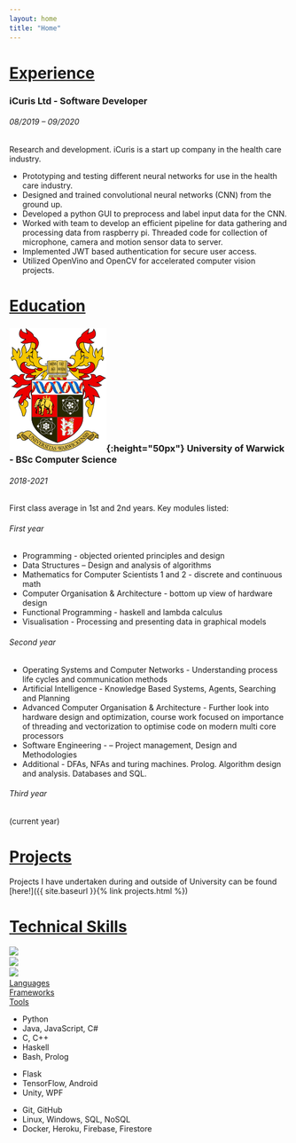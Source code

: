 ```yaml
---
layout: home
title: "Home"
---
```

# <ins>Experience</ins>
### iCuris Ltd - Software Developer
###### 08/2019 – 09/2020 
Research and development. iCuris is a start up company in the health care industry.
* Prototyping and testing different neural networks for use in the health care industry. 
* Designed and trained convolutional neural networks (CNN) from the ground up.
* Developed a python GUI to preprocess and label input data for the CNN.
* Worked with team to develop an efficient pipeline for data gathering and processing data from raspberry pi. 
Threaded code for collection of microphone, camera and motion sensor data to server.
* Implemented JWT based authentication for secure user access.
* Utilized OpenVino and OpenCV for accelerated computer vision projects.

# <ins>Education</ins>
### ![University of Warwick Logo](/assets/images/WarwickArms.png){:height="50px"} University of Warwick - BSc Computer Science
###### 2018-2021
First class average in 1st and 2nd years. Key modules listed:
###### First year
* Programming - objected oriented principles and design
* Data Structures – Design and analysis of
algorithms
* Mathematics for Computer Scientists 1 and 2 - discrete and continuous math
* Computer Organisation & Architecture - bottom up view of hardware design
* Functional Programming - haskell and lambda calculus
* Visualisation - Processing and presenting data in graphical models 

###### Second year
* Operating Systems and Computer Networks - Understanding process life cycles and communication methods
* Artificial Intelligence - Knowledge Based Systems, Agents, Searching and Planning
* Advanced Computer Organisation & Architecture - Further look into hardware design and optimization, course work focused on importance of threading and vectorization to optimise code on modern multi core processors
* Software Engineering - – Project management, Design and Methodologies
* Additional - DFAs, NFAs and turing machines. Prolog. Algorithm design and analysis. Databases and SQL.

###### Third year
(current year)
# <ins>Projects</ins>
Projects I have undertaken during and outside of University can be found [here!]({{ site.baseurl }}{% link projects.html %})

# <ins>Technical Skills</ins>
<div class="container">
    <div class="row">
        <div class="col-sm">
            <img src="{{ "/assets/images/devIcon.png" | relative_url }}" height="75px">
        </div>
        <div class="col-sm">
            <img src="{{ "/assets/images/skills/frameworkIcon.png" | relative_url }}" height="75px">
        </div>
        <div class="col-sm">
            <img src="{{ "/assets/images/skills/tools.png" | relative_url }}" height="75px">
        </div>
    </div>
    <div class="row">
        <div class="col-sm">
            <ins>Languages</ins>
        </div>
        <div class="col-sm">
            <ins>Frameworks</ins>
        </div>
        <div class="col-sm">
            <ins>Tools</ins>
        </div>
    </div>
    <div class="row">
        <div class="col-sm">
        <ul class="list-unstyled">
            <li>
                <div class="container">
                <div class="row">
                    <div class="col-sm">
                        Python    
                    </div>
                    <div class="col-sm">
                        <span class="fa fa-star checked"></span>
                        <span class="fa fa-star checked"></span>
                        <span class="fa fa-star checked"></span>
                        <span class="fa fa-star checked"></span>
                        <span class="fa fa-star-half checked"></span>    
                    </div>
                </div>
                </div>
            </li>
            <li>
                <div class="container">
                <div class="row">
                    <div class="col-sm">
                        Java, JavaScript, C#  
                    </div>
                    <div class="col-sm">
                        <span class="fa fa-star checked"></span>
                        <span class="fa fa-star checked"></span>
                        <span class="fa fa-star checked"></span>
                        <span class="fa fa-star checked"></span>
                    </div>
                </div>
                </div>
            </li>
            <li>
                <div class="container">
                <div class="row">
                    <div class="col-sm">
                        C, C++    
                    </div>
                    <div class="col-sm">
                        <span class="fa fa-star checked"></span>
                        <span class="fa fa-star checked"></span>
                        <span class="fa fa-star checked"></span> 
                        <span class="fa fa-star-half checked"></span>    
                    </div>
                </div>
                </div>
            </li>
            <li>
                <div class="container">
                <div class="row">
                    <div class="col-sm">
                        Haskell  
                    </div>
                    <div class="col-sm">
                        <span class="fa fa-star checked"></span>
                        <span class="fa fa-star checked"></span>
                        <span class="fa fa-star-half checked"></span>    
                    </div>
                </div>
                </div>
            </li>
            <li>
                <div class="container">
                <div class="row">
                    <div class="col-sm">
                        Bash, Prolog    
                    </div>
                    <div class="col-sm">
                        <span class="fa fa-star checked"></span>
                        <span class="fa fa-star checked"></span>
                    </div>
                </div>
                </div>
            </li>
        </ul>
        </div>
        <div class="col-sm">
        <ul class="list-unstyled">
            <li>
                <div class="container">
                <div class="row">
                    <div class="col-sm">
                        Flask    
                    </div>
                    <div class="col-sm">
                        <span class="fa fa-star checked"></span>
                        <span class="fa fa-star checked"></span>
                        <span class="fa fa-star checked"></span>
                        <span class="fa fa-star checked"></span>
                    </div>
                </div>
                </div>
            </li>
            <li>
                <div class="container">
                <div class="row">
                    <div class="col-sm">
                        TensorFlow, Android
                    </div>
                    <div class="col-sm">
                        <span class="fa fa-star checked"></span>
                        <span class="fa fa-star checked"></span>
                        <span class="fa fa-star checked"></span>
                        <span class="fa fa-star-half checked"></span>
                    </div>
                </div>
                </div>
            </li>
            <li>
                <div class="container">
                <div class="row">
                    <div class="col-sm">
                        Unity, WPF
                    </div>
                    <div class="col-sm">
                        <span class="fa fa-star checked"></span>
                        <span class="fa fa-star checked"></span>
                        <span class="fa fa-star checked"></span>
                    </div>
                </div>
                </div>
            </li>
        </ul>
        </div>
        <div class="col-sm">
        <ul class="list-unstyled">
            <li>
                <div class="container">
                <div class="row">
                    <div class="col-sm">
                        Git, GitHub
                    </div>
                    <div class="col-sm">
                        <span class="fa fa-star checked"></span>
                        <span class="fa fa-star checked"></span>
                        <span class="fa fa-star checked"></span>
                        <span class="fa fa-star checked"></span>
                    </div>
                </div>
                </div>
            </li>
            <li>
                <div class="container">
                <div class="row">
                    <div class="col-sm">
                        Linux, Windows, SQL, NoSQL   
                    </div>
                    <div class="col-sm">
                        <span class="fa fa-star checked"></span>
                        <span class="fa fa-star checked"></span>
                        <span class="fa fa-star checked"></span>
                        <span class="fa fa-star-half checked"></span>
                    </div>
                </div>
                </div>
            </li>
            <li>
                <div class="container">
                <div class="row">
                    <div class="col-sm">
                        Docker, Heroku, Firebase, Firestore
                    </div>
                    <div class="col-sm">
                        <span class="fa fa-star checked"></span>
                        <span class="fa fa-star checked"></span>
                        <span class="fa fa-star checked"></span>
                    </div>
                </div>
                </div>
            </li>
        </ul>
        </div>
    </div>
</div>